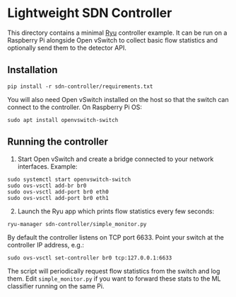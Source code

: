 # Lightweight SDN Controller

This directory contains a minimal [Ryu](https://osrg.github.io/ryu/) controller example. It can be run on a Raspberry Pi alongside Open vSwitch to collect basic flow statistics and optionally send them to the detector API.

## Installation

```
pip install -r sdn-controller/requirements.txt
```

You will also need Open vSwitch installed on the host so that the switch can connect to the controller. On Raspberry Pi OS:

```
sudo apt install openvswitch-switch
```

## Running the controller

1. Start Open vSwitch and create a bridge connected to your network interfaces. Example:

```
sudo systemctl start openvswitch-switch
sudo ovs-vsctl add-br br0
sudo ovs-vsctl add-port br0 eth0
sudo ovs-vsctl add-port br0 eth1
```

2. Launch the Ryu app which prints flow statistics every few seconds:

```
ryu-manager sdn-controller/simple_monitor.py
```

By default the controller listens on TCP port 6633. Point your switch at the controller IP address, e.g.:

```
sudo ovs-vsctl set-controller br0 tcp:127.0.0.1:6633
```

The script will periodically request flow statistics from the switch and log them. Edit `simple_monitor.py` if you want to forward these stats to the ML classifier running on the same Pi.
